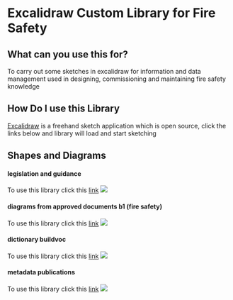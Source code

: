 # Excalidraw Custom Library for Fire Safety

## What can you use this for?
To carry out some sketches in excalidraw for information and data management used in designing, commissioning and maintaining fire safety knowledge
## How Do I use this Library
[Excalidraw](https://github.com/excalidraw/excalidraw) is a freehand sketch application which is open source, click the links below and library will load and start sketching
## Shapes and Diagrams
#### legislation and guidance
To use this library click this [link](https://excalidraw.com/?addLibrary=https://raw.githubusercontent.com/buildvoc/excalidraw-custom-libraries/main/legislation-guidance-library.excalidrawlib) 
![](https://notes.buildvoc.co.uk/uploads/upload_5fa121a4dbb68e6662cb7d63ba8eb1e3.jpg)
#### diagrams from approved documents b1 (fire safety)
To use this library click this [link](https://excalidraw.com/?addLibrary=https://raw.githubusercontent.com/buildvoc/excalidraw-custom-libraries/main/diagrams-approved-document-library.excalidrawlib)
![](https://notes.buildvoc.co.uk/uploads/upload_c9d1c939cd371dd9d5810ef48c4921f5.jpg)

#### dictionary buildvoc
To use this library click this [link](https://excalidraw.com/?addLibrary=https://raw.githubusercontent.com/buildvoc/excalidraw-custom-libraries/main/skosmos-library.excalidrawlib)
![](https://notes.buildvoc.co.uk/uploads/upload_8d5f66495f5da2447949172623aa1835.jpg)

#### metadata publications
To use this library click this [link](https://excalidraw.com/?addLibrary=https://raw.githubusercontent.com/buildvoc/excalidraw-custom-libraries/main/metadata-book-section-library.excalidrawlib)
![](https://notes.buildvoc.co.uk/uploads/upload_97a6168564a7cdc52da528f28060cfe1.jpg)
